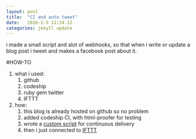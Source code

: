 ```yaml
---
layout: post
title:  "CI and auto tweet"
date:   2016-1-5 11:24:12
categories: jekyll update
---
```


i made a small script and alot of webhooks, so that when i write or update a blog post i tweet and makes a facebook post about it.

#HOW-TO 
1. what i used:
	1. github
	2. codeship
	3. ruby gem twitter
	4. IFTTT
2. how: 
	1. this blog is already hosted on github so no problem
	2. added codeship CI, with html-proofer for testing
	3. wrote a [custom script](https://github.com/luben93/luben93.github.io/blob/master/deploy.rb) for continuous delivery
	4. then i just connected to [IFTTT](https://ifttt.com/myrecipes/personal/31955078)